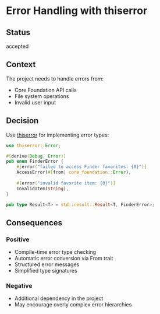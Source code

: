 # Error Handling with thiserror

## Status
accepted

## Context
The project needs to handle errors from:
- Core Foundation API calls
- File system operations
- Invalid user input

## Decision
Use [thiserror](https://crates.io/crates/thiserror) for implementing error types:

```rust
use thiserror::Error;

#[derive(Debug, Error)]
pub enum FinderError {
    #[error("failed to access Finder favorites: {0}")]
    AccessError(#[from] core_foundation::Error),
    
    #[error("invalid favorite item: {0}")]
    InvalidItem(String),
}

pub type Result<T> = std::result::Result<T, FinderError>;
```

## Consequences

### Positive
- Compile-time error type checking
- Automatic error conversion via From trait
- Structured error messages
- Simplified type signatures

### Negative
- Additional dependency in the project
- May encourage overly complex error hierarchies
